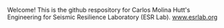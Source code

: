 Welcome!
This is the github respository for Carlos Molina Hutt's Engineering for Seismic Resilience Laboratory (ESR Lab).
www.esrlab.org
